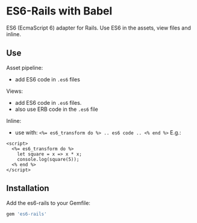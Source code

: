 # ES6-Rails with Babel
ES6 (EcmaScript 6) adapter for Rails. Use ES6 in the assets, view files and inline.

## Use
Asset pipeline: 
- add ES6 code in `.es6` files

Views:
- add ES6 code in `.es6` files.
- also use ERB code in the `.es6` file

Inline:
- use with: `<%= es6_transform do %> .. es6 code .. <% end %>`
E.g.:
```
<script>
  <%= es6_transform do %>
    let square = x => x * x;
    console.log(square(5));
  <% end %>
</script>
```

## Installation
Add the es6-rails to your Gemfile:

~~~ruby
gem 'es6-rails'
~~~
